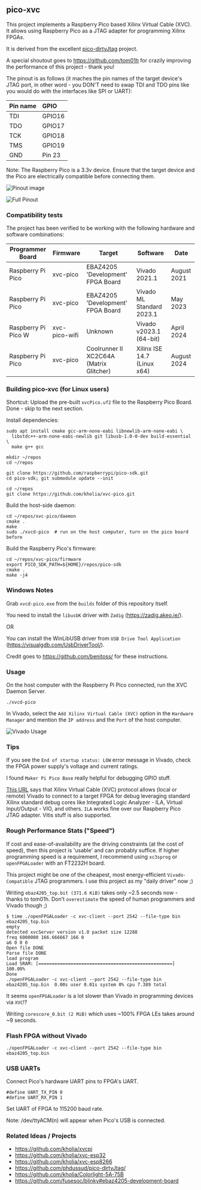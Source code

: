 ## pico-xvc

This project implements a Raspberry Pico based Xilinx Virtual Cable (XVC). It
allows using Raspberry Pico as a JTAG adapter for programming Xilinx FPGAs.

It is derived from the excellent [pico-dirtyJtag](https://github.com/phdussud/pico-dirtyJtag/) project.

A special shoutout goes to https://github.com/tom01h for crazily improving the
performance of this project - thank you!

The pinout is as follows (it maches the pin names of the target device's JTAG port, in other word - you DON'T need to swap TDI and TDO pins like you would do with the interfaces like SPI or UART):

| Pin name | GPIO   |
|:---------|:-------|
| TDI      | GPIO16 |
| TDO      | GPIO17 |
| TCK      | GPIO18 |
| TMS      | GPIO19 |
| GND      | Pin 23 |

Note: The Raspberry Pico is a 3.3v device. Ensure that the target device and
the Pico are electrically compatible before connecting them.

![Pinout image](./pinout.png)

![Full Pinout](./raspberry-pi-pico-gpio-pinout-diagram.png)

### Compatibility tests

The project has been verified to be working with the following hardware and software combinations:


| Programmer Board    | Firmware      | Target                                  | Software                    | Date        |
|---------------------|---------------|-----------------------------------------|-----------------------------|-------------|
| Raspberry Pi Pico   | xvc-pico      | EBAZ4205 'Development' FPGA Board       | Vivado 2021.1               | August 2021 |
| Raspberry Pi Pico   | xvc-pico      | EBAZ4205 'Development' FPGA Board       | Vivado ML Standard 2023.1   | May 2023    |
| Raspberry Pi Pico W | xvc-pico-wifi | Unknown                                 | Vivado v2023.1 (64-bit)     | April 2024  |
| Raspberry Pi Pico   | xvc-pico      | Coolrunner II XC2C64A (Matrix Glitcher) | Xilinx ISE 14.7 (Linux x64) | August 2024 |


### Building pico-xvc (for Linux users)

Shortcut: Upload the pre-built `xvcPico.uf2` file to the Raspberry Pico
Board. Done - skip to the next section.

Install dependencies:

```
sudo apt install cmake gcc-arm-none-eabi libnewlib-arm-none-eabi \
  libstdc++-arm-none-eabi-newlib git libusb-1.0-0-dev build-essential \
  make g++ gcc
```

```
mkdir ~/repos
cd ~/repos

git clone https://github.com/raspberrypi/pico-sdk.git
cd pico-sdk; git submodule update --init

cd ~/repos
git clone https://github.com/kholia/xvc-pico.git
```

Build the host-side daemon:

```
cd ~/repos/xvc-pico/daemon
cmake .
make
sudo ./xvcd-pico  # run on the host computer, turn on the pico board before
```

Build the Raspberry Pico's firmware:

```
cd ~/repos/xvc-pico/firmware
export PICO_SDK_PATH=${HOME}/repos/pico-sdk
cmake .
make -j4
```

### Windows Notes

Grab `xvcd-pico.exe` from the `builds` folder of this repository itself.

You need to install the `libusbK` driver with `Zadig` (https://zadig.akeo.ie/).

OR

You can install the WinLibUSB driver from `USB Drive Tool Application`
(https://visualgdb.com/UsbDriverTool/).

Credit goes to https://github.com/benitoss/ for these instructions.


### Usage

On the host computer with the Raspberry Pi Pico connected, run the XVC Daemon
Server.

```
./xvcd-pico
```

In Vivado, select the `Add Xilinx Virtual Cable (XVC)` option in the `Hardware
Manager` and mention the `IP address` and the `Port` of the host computer.

![Vivado Usage](./Usage-in-Vivado.png)


### Tips

If you see the `End of startup status: LOW` error message in Vivado, check the
FPGA power supply's voltage and current ratings.

I found `Maker Pi Pico Base` really helpful for debugging GPIO stuff.

[This URL](https://github.com/aws/aws-fpga/blob/master/hdk/docs/Virtual_JTAG_XVC.md)
says that Xilinx Virtual Cable (XVC) protocol allows (local or remote) Vivado
to connect to a target FPGA for debug leveraging standard Xilinx standard debug
cores like Integrated Logic Analyzer - ILA, Virtual Input/Output - VIO, and
others. `ILA` works fine over our Raspberry Pico JTAG adapter. Vitis stuff is
also supported.


### Rough Performance Stats ("Speed")

If cost and ease-of-availability are the driving constraints (at the cost of
speed), then this project is 'usable' and can probably suffice. If higher
programming speed is a requirement, I recommend using `xc3sprog` or
`openFPGALoader` with an FT2232H board.

This project might be one of the cheapest, most energy-efficient `Vivado-Compatible`
JTAG programmers. I use this project as my "daily driver" now ;)

Writing `ebaz4205_top.bit (371.6 KiB)` takes only ~2.5 seconds now - thanks to
tom01h. Don't `overestimate` the speed of human programmers and Vivado though
;)

```
$ time ./openFPGALoader -c xvc-client --port 2542 --file-type bin ebaz4205_top.bin
empty
detected xvcServer version v1.0 packet size 12288
freq 6000000 166.666667 166 0
a6 0 0 0
Open file DONE
Parse file DONE
load program
Load SRAM: [==================================================] 100.00%
Done
./openFPGALoader -c xvc-client --port 2542 --file-type bin ebaz4205_top.bin  0.00s user 0.01s system 0% cpu 7.389 total
```

It seems `openFPGALoader` is a lot slower than Vivado in programming devices
via `XVC`!?

Writing `corescore_0.bit (2 MiB)` which uses ~100% FPGA LEs takes around ~9
seconds.


### Flash FPGA without Vivado

```
./openFPGALoader -c xvc-client --port 2542 --file-type bin ebaz4205_top.bin
```


### USB UARTs

Connect Pico's hardware UART pins to FPGA's UART.

```
#define UART_TX_PIN 0
#define UART_RX_PIN 1
```

Set UART of FPGA to 115200 baud rate.

Note: /dev/ttyACM(n) will appear when Pico's USB is connected.


### Related Ideas / Projects

- https://github.com/kholia/xvcpi
- https://github.com/kholia/xvc-esp32
- https://github.com/kholia/xvc-esp8266
- https://github.com/phdussud/pico-dirtyJtag/
- https://github.com/kholia/Colorlight-5A-75B
- https://github.com/fusesoc/blinky#ebaz4205-development-board
